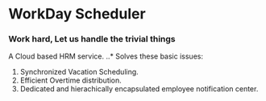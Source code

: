 <h1>WorkDay Scheduler</h1>
<h3>Work hard, Let us handle the trivial things</h3>
A Cloud based HRM service.
..* Solves these basic issues:

1. Synchronized Vacation Scheduling.
2. Efficient Overtime distribution.
3. Dedicated and hierachically encapsulated employee notification center.


